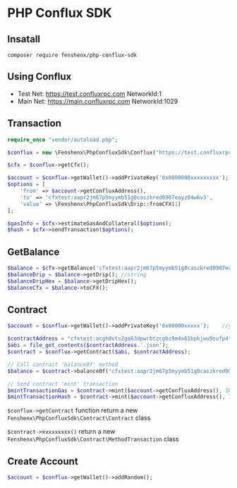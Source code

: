 # PHP Conflux SDK

## Insatall

```shell
composer require fenshenx/php-conflux-sdk
```

## Using Conflux

- Test Net: https://test.confluxrpc.com  NetworkId:1
- Main Net: https://main.confluxrpc.com  NetworkId:1029

## Transaction

```php
require_once "vendor/autoload.php";

$conflux = new \Fenshenx\PhpConfluxSdk\Conflux("https://test.confluxrpc.com", 1);

$cfx = $conflux->getCfx();

$account = $conflux->getWallet()->addPrivateKey('0x0000000xxxxxxxxx');  //your private key
$options = [
    'from' => $account->getConfluxAddress(),
    'to' => 'cfxtest:aapr2jm67p5myymb51g0caszkred0907eayz84w6v3',
    'value' => \Fenshenx\PhpConfluxSdk\Drip::fromCFX(1)
];

$gasInfo = $cfx->estimateGasAndCollateral($options);
$hash = $cfx->sendTransaction($options);
```

## GetBalance

```php
$balance = $cfx->getBalance('cfxtest:aapr2jm67p5myymb51g0caszkred0907eayz84w6v3');
$balanceDrip = $balance->getDrip(); //string
$balanceDripHex = $balance->getDripHex();
$balanceCfx = $balance->toCFX();
```

## Contract

```php
$account = $conflux->getWallet()->addPrivateKey('0x00000xxxxx');    //your private key

$contractAddress = "cfxtest:acgh0vts2ga63dpwrbtzcgbz9m4x01bpkjwu9sufp4";
$abi = file_get_contents($contractAddress.'.json');
$contract = $conflux->getContract($abi, $contractAddress);

// Call contract 'balanceOf' method
$balance = $contract->balanceOf("cfxtest:aapr2jm67p5myymb51g0caszkred0907eayz84w6v3")->send();

// Send contract 'mint' transaction
$mintTransactionGas = $contract->mint($account->getConfluxAddress(), 100)->estimateGasAndCollateral($account);
$mintTransactionHash = $contract->mint($account->getConfluxAddress(), 100)->sendTransaction($account);
```

`$conflux->getContract` function return a new `Fenshenx\PhpConfluxSdk\Contract\Contract` class

`$contract->xxxxxxxxx()` return a new `Fenshenx\PhpConfluxSdk\Contract\MethodTransaction` class

## Create Account

```php
$account = $conflux->getWallet()->addRandom();
```